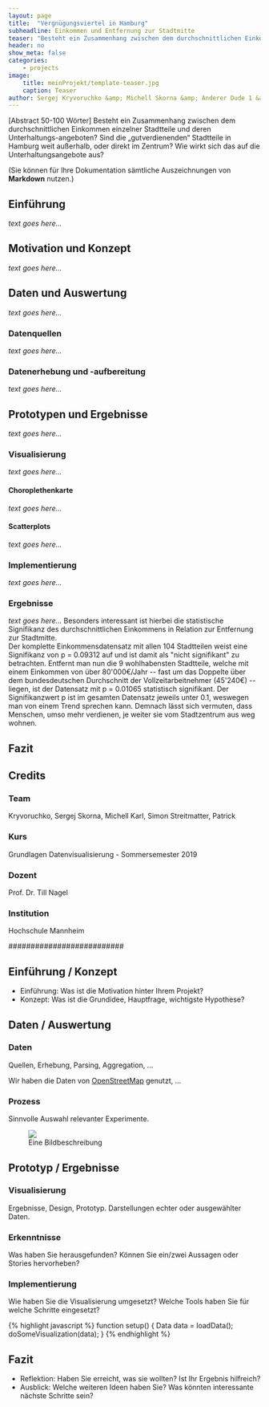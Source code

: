 ```yaml
---
layout: page
title:  "Vergnügungsviertel in Hamburg"
subheadline: Einkommen und Entfernung zur Stadtmitte
teaser: "Besteht ein Zusammenhang zwischen dem durchschnittlichen Einkommen einzelner Stadtteile und deren Unterhaltungs-angeboten? Sind die „gutverdienenden“ Stadtteile in Hamburg weit außerhalb, oder direkt im Zentrum? Wie wirkt sich das auf die Unterhaltungsangebote aus?"
header: no
show_meta: false
categories:
    - projects
image:
    title: meinProjekt/template-teaser.jpg
    caption: Teaser
author: Sergej Kryvoruchko &amp; Michell Skorna &amp; Anderer Dude 1 &amp; Anderer Dude 2
---
```


[Abstract 50-100 Wörter] Besteht ein Zusammenhang zwischen dem durchschnittlichen Einkommen einzelner Stadtteile und deren Unterhaltungs-angeboten? Sind die „gutverdienenden“ Stadtteile in Hamburg weit außerhalb, oder direkt im Zentrum? Wie wirkt sich das auf die Unterhaltungsangebote aus?

(Sie können für Ihre Dokumentation sämtliche Auszeichnungen von **Markdown** nutzen.)

## Einführung
_text goes here..._

## Motivation und Konzept
_text goes here..._


## Daten und Auswertung
_text goes here..._

### Datenquellen
_text goes here..._

### Datenerhebung und -aufbereitung
_text goes here..._


## Prototypen und Ergebnisse
_text goes here..._

### Visualisierung
_text goes here..._
#### Choroplethenkarte
_text goes here..._
#### Scatterplots
_text goes here..._

### Implementierung
_text goes here..._

### Ergebnisse
_text goes here..._
Besonders interessant ist hierbei die statistische Signifikanz des durchschnittlichen Einkommens in Relation zur Entfernung zur Stadtmitte.<br/>
Der komplette Einkommensdatensatz mit allen 104 Stadtteilen weist eine Signifikanz von p = 0.09312 auf und ist damit als "nicht signifikant" zu betrachten.
Entfernt man nun die 9 wohlhabensten Stadtteile, welche mit einem Einkommen von über 80'000€/Jahr -- fast um das Doppelte über dem bundesdeutschen Durchschnitt der Vollzeitarbeitnehmer (45'240€) -- liegen, ist der Datensatz mit p = 0.01065 statistisch signifikant. Der Signifikanzwert p ist im gesamten Datensatz jeweils unter 0.1, weswegen man von einem Trend sprechen kann. Demnach lässt sich vermuten, dass Menschen, umso mehr verdienen, je weiter sie vom Stadtzentrum aus weg wohnen.


## Fazit


## Credits
### Team
Kryvoruchko, Sergej
Skorna, Michell
Karl, Simon
Streitmatter, Patrick
### Kurs
Grundlagen Datenvisualisierung - Sommersemester 2019
### Dozent
Prof. Dr. Till Nagel
### Institution
Hochschule Mannheim


########################## 
## Einführung / Konzept
- Einführung: Was ist die Motivation hinter Ihrem Projekt?
- Konzept: Was ist die Grundidee, Hauptfrage, wichtigste Hypothese?

## Daten / Auswertung

### Daten
Quellen, Erhebung, Parsing, Aggregation, ...

Wir haben die Daten von [OpenStreetMap](http://openstreetmap.org/) genutzt, ...

### Prozess
Sinnvolle Auswahl relevanter Experimente.

<figure>
  <img src="{{ site.urlimg }}/meinProjekt/template-image1.jpg" />
  <figcaption >Eine Bildbeschreibung</figcaption>
</figure>

## Prototyp / Ergebnisse

### Visualisierung
Ergebnisse, Design, Prototyp. Darstellungen echter oder ausgewählter Daten.

### Erkenntnisse
Was haben Sie herausgefunden? Können Sie ein/zwei Aussagen oder Stories hervorheben?

### Implementierung
Wie haben Sie die Visualisierung umgesetzt? Welche Tools haben Sie für welche Schritte eingesetzt?


{% highlight javascript %}
function setup() {
  Data data = loadData();
  doSomeVisualization(data);
}
{% endhighlight %}


## Fazit
- Reflektion: Haben Sie erreicht, was sie wollten? Ist Ihr Ergebnis hilfreich?
- Ausblick: Welche weiteren Ideen haben Sie? Was könnten interessante
nächste Schritte sein?